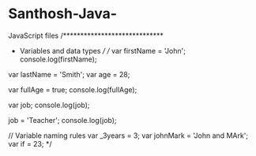 # Santhosh-Java-
JavaScript  files 
/*****************************
* Variables and data types
*/
/*
var firstName = 'John';
console.log(firstName);

var lastName = 'Smith';
var age = 28;

var fullAge = true;
console.log(fullAge);

var job;
console.log(job);

job = 'Teacher';
console.log(job);

// Variable naming rules
var _3years = 3;
var johnMark = 'John and MArk';
var if = 23;
*/
